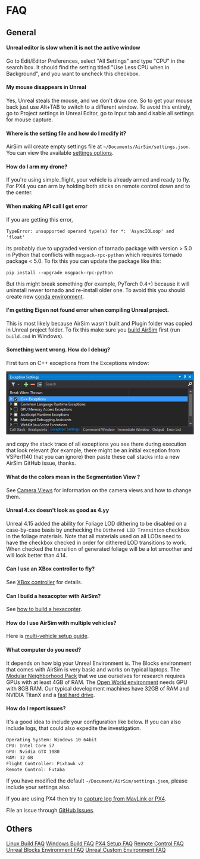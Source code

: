 
# FAQ

## General
#### Unreal editor is slow when it is not the active window

Go to Edit/Editor Preferences, select "All Settings" and type "CPU" in the search box. 
It should find the setting titled "Use Less CPU when in Background", and you want to uncheck this checkbox.

#### My mouse disappears in Unreal

Yes, Unreal steals the mouse, and we don't draw one.  So to get your mouse back just use Alt+TAB to switch to a different window. To avoid this entirely, go to Project settings in Unreal Editor, go to Input tab and disable all settings for mouse capture.

#### Where is the setting file and how do I modify it?
AirSim will create empty settings file at `~/Documents/AirSim/settings.json`. You can view the available [settings options](settings.md). 

#### How do I arm my drone?
If you're using simple_flight, your vehicle is already armed and ready to fly. For PX4 you can arm by holding both sticks on remote control down and to the center.

#### When making API call I get error
If you are getting this error,
```
TypeError: unsupported operand type(s) for *: 'AsyncIOLoop' and 'float'
```
its probably due to upgraded version of tornado package with version > 5.0 in Python that conflicts with `msgpack-rpc-python` which requires tornado package < 5.0. To fix this you can update the package like this:
```
pip install --upgrade msgpack-rpc-python
```
But this might break something (for example, PyTorch 0.4+) because it will uninstall newer tornado and re-install older one. To avoid this you should create new [conda environment](https://conda.io/docs/user-guide/tasks/manage-environments.html).

#### I'm getting Eigen not found error when compiling Unreal project.
This is most likely because AirSim wasn't built and Plugin folder was copied in Unreal project folder. To fix this make sure you [build AirSim](build_windows.md) first (run `build.cmd` in Windows).

#### Something went wrong. How do I debug?

First turn on C++ exceptions from the Exceptions window:

![exceptions](images/exceptions.png)

and copy the stack trace of all exceptions you see there during execution that look relevant (for example, there might be an initial exception from VSPerf140 that you can ignore) then paste these call stacks into a new AirSim GitHub issue, thanks.

#### What do the colors mean in the Segmentation View ?

See [Camera Views](camera_views.md) for information on the camera views and how to change them.

#### Unreal 4.xx doesn't look as good as 4.yy

Unreal 4.15 added the ability for Foliage LOD dithering to be disabled on a case-by-case basis by unchecking the `Dithered LOD Transition` checkbox in the foliage materials. Note that all materials used on all LODs need to have the checkbox checked in order for dithered LOD transitions to work.  When checked the transition of generated foliage will be a lot smoother and will look better than 4.14.

#### Can I use an XBox controller to fly?
See [XBox controller](xbox_controller.md) for details.

#### Can I build a hexacopter with AirSim?
See [how to build a hexacopter](https://github.com/microsoft/airsim/wiki/hexacopter).

#### How do I use AirSim with multiple vehicles?
Here is [multi-vehicle setup guide](multi_vehicle.md).

#### What computer do you need?
It depends on how big your Unreal Environment is. The Blocks environment that comes with AirSim is very basic and works on typical laptops. The [Modular Neighborhood Pack](https://www.unrealengine.com/marketplace/modular-neighborhood-pack) that we use ourselves for research requires GPUs with at least 4GB of RAM. The [Open World environment](https://www.unrealengine.com/marketplace/open-world-demo-collection) needs GPU with 8GB RAM. Our typical development machines have 32GB of RAM and NVIDIA TitanX and a [fast hard drive](hard_drive.md).

#### How do I report issues?
It's a good idea to include your configuration like below. If you can also include logs, that could also expedite the investigation.

```
Operating System: Windows 10 64bit
CPU: Intel Core i7
GPU: Nvidia GTX 1080
RAM: 32 GB
Flight Controller: Pixhawk v2
Remote Control: Futaba
```

If you have modified the default `~/Document/AirSim/settings.json`, please include your
settings also.

If you are using PX4 then try to [capture log from MavLink or PX4](px4_logging.md).

File an issue through [GitHub Issues](https://github.com/microsoft/airsim/issues).

## Others

[Linux Build FAQ](build_linux.md#faq)
[Windows Build FAQ](build_windows.md#faq)
[PX4 Setup FAQ](px4_setup.md#faq)
[Remote Control FAQ](remote_control.md#faq)
[Unreal Blocks Environment FAQ](remote_control.md#faq)
[Unreal Custom Environment FAQ](remote_control.md#faq)
